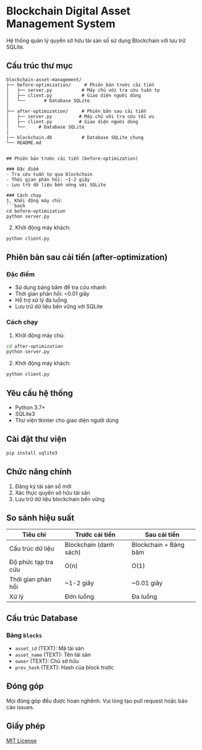 # Blockchain Digital Asset Management System

Hệ thống quản lý quyền sở hữu tài sản số sử dụng Blockchain với lưu trữ SQLite.

## Cấu trúc thư mục

```
blockchain-asset-management/
├── before-optimization/     # Phiên bản trước cải tiến
│   ├── server.py           # Máy chủ với tra cứu tuần tự
│   ├── client.py           # Giao diện người dùng
│   └──       # Database SQLite
│
├── after-optimization/     # Phiên bản sau cải tiến
│   ├── server.py          # Máy chủ với tra cứu tối ưu
│   ├── client.py          # Giao diện người dùng
│   └──     # Database SQLite
|
|── blockchain.db           # Database SQLite chung
└── README.md


## Phiên bản trước cải tiến (before-optimization)

### Đặc điểm
- Tra cứu tuần tự qua blockchain
- Thời gian phản hồi: ~1-2 giây
- Lưu trữ dữ liệu bền vững với SQLite

### Cách chạy
1. Khởi động máy chủ:
```bash
cd before-optimization
python server.py
```

2. Khởi động máy khách:
```bash
python client.py
```

## Phiên bản sau cải tiến (after-optimization)

### Đặc điểm
- Sử dụng bảng băm để tra cứu nhanh
- Thời gian phản hồi: ~0.01 giây
- Hỗ trợ xử lý đa luồng
- Lưu trữ dữ liệu bền vững với SQLite

### Cách chạy
1. Khởi động máy chủ:
```bash
cd after-optimization
python server.py
```

2. Khởi động máy khách:
```bash
python client.py
```

## Yêu cầu hệ thống
- Python 3.7+
- SQLite3
- Thư viện tkinter cho giao diện người dùng

## Cài đặt thư viện
```bash
pip install sqlite3
```

## Chức năng chính
1. Đăng ký tài sản số mới
2. Xác thực quyền sở hữu tài sản
3. Lưu trữ dữ liệu blockchain bền vững

## So sánh hiệu suất

| Tiêu chí | Trước cải tiến | Sau cải tiến |
|----------|----------------|--------------|
| Cấu trúc dữ liệu | Blockchain (danh sách) | Blockchain + Bảng băm |
| Độ phức tạp tra cứu | O(n) | O(1) |
| Thời gian phản hồi | ~1-2 giây | ~0.01 giây |
| Xử lý | Đơn luồng | Đa luồng |

## Cấu trúc Database

### Bảng `blocks`
- `asset_id` (TEXT): Mã tài sản
- `asset_name` (TEXT): Tên tài sản
- `owner` (TEXT): Chủ sở hữu
- `prev_hash` (TEXT): Hash của block trước

## Đóng góp
Mọi đóng góp đều được hoan nghênh. Vui lòng tạo pull request hoặc báo cáo issues.

## Giấy phép
[MIT License](LICENSE)